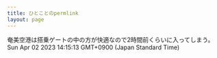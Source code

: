```yaml
---
title: ひとことのpermlink
layout: page
---
```

<div class="box" dt="1680412513545">
  奄美空港は搭乗ゲートの中の方が快適なので2時間前くらいに入ってしまう。
  <div class="content is-small">Sun Apr 02 2023 14:15:13 GMT+0900 (Japan Standard Time)</div>
</div>